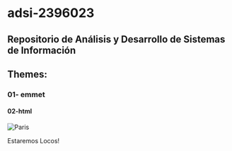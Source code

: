 # adsi-2396023
Repositorio de Análisis y Desarrollo de Sistemas de Información
---
## Themes:

### 01- emmet
#### 02-html

![Paris](https://i0.wp.com/hipertextual.com/wp-content/uploads/2013/04/Paris.jpg?fit=1024%2C685&ssl=1)

Estaremos Locos!